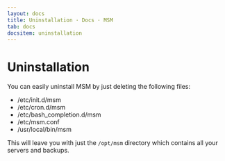 ```yaml
---
layout: docs
title: Uninstallation · Docs · MSM
tab: docs
docsitem: uninstallation
---
```


Uninstallation
==============

You can easily uninstall MSM by just deleting the following files:

* /etc/init.d/msm
* /etc/cron.d/msm
* /etc/bash_completion.d/msm
* /etc/msm.conf
* /usr/local/bin/msm

This will leave you with just the `/opt/msm` directory which contains all your servers and backups.
